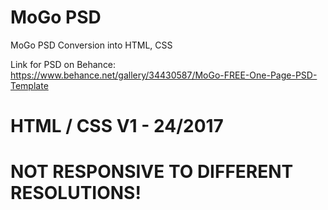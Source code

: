 # MoGo PSD 
MoGo PSD Conversion into HTML, CSS

Link for PSD on Behance: https://www.behance.net/gallery/34430587/MoGo-FREE-One-Page-PSD-Template

# HTML / CSS V1 - 24/2017
# NOT RESPONSIVE TO DIFFERENT RESOLUTIONS!
